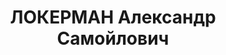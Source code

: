 ---
title: ЛОКЕРМАН Александр Самойлович
description: 'Род. в 1880, еврей, социал-демократ, член Донского Комитета РСДРП.

  Арестован 17.04.1921. Обв. по делу «Донского комитета РСДРП». Приговор: 05.1922
  – 5 лет тюремного заключения, 24.09.1923 Статья направлен на 2 года в ссылку в Вятку'
---
